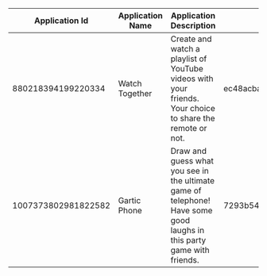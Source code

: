 | Application Id      | Application Name | Application Description                                                                                               | Application Icon                 | Image                                      |
| ------------------- | ---------------- | --------------------------------------------------------------------------------------------------------------------- | -------------------------------- | ------------------------------------------ |
| 880218394199220334  | Watch Together   | Create and watch a playlist of YouTube videos with your friends. Your choice to share the remote or not.              | ec48acbad4c32efab4275cb9f3ca3a58 | [Watch Together](./880218394199220334.png) |
| 1007373802981822582 | Gartic Phone     | Draw and guess what you see in the ultimate game of telephone! Have some good laughs in this party game with friends. | 7293b549efff3c5a809999d883f09202 | [Gartic Phone](./1007373802981822582.png)  |